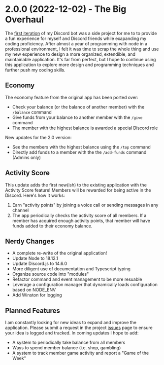 # 2.0.0 (2022-12-02) - The Big Overhaul
The [first iteration](https://github.com/sjhenley/economy-bot) of my Discord bot was a side project for me to to provide a fun experience for myself and Discord friends while exapanding my coding proficiency. After almost a year of programming with node in a professional environment, I felt it was time to scrap the whole thing and use my new experience to design a more organized, extendible, and maintainable application. It's far from perfect, but I hope to continue using this application to explore more design and programming techniques and further push my coding skills.

## Economy
The economy feature from the original app has been ported over:
- Check your balance (or the balance of another member) with the `/balance` command
- Give funds from your balance to another member with the `/give` command
- The member with the highest balance is awarded a special Discord role

New updates for the 2.0 version:
- See the members with the highest balance using the `/top` command
- Directly add funds to a member with the the `/add-funds` command (Admins only)

## Activity Score
This update adds the first new(ish) to the existing application with the Activity Score feature! Members will be rewarded for being active in the Discord. Here's how it works:
1. Earn "activity points" by joining a voice call or sending messages in any channel
2. The app periodically checks the activity score of all members. If a member has acquired enough activity points, that member will have funds added to their economy balance.

## Nerdy Changes
- A complete re-write of the original application!
- Update Node to 18.12.1
- Update Discord.js to 14.6.0
- More diligent use of documentation and Typescript typing
- Organize source code into "modules"
- Refactor command and event management to be more resuable
- Leverage a configuration manager that dynamically loads configuration based on NODE_ENV
- Add Winston for logging

## Planned Features
I am constantly looking for new ideas to expand and improve the application. Please submit a request in the project [issues](https://github.com/sjhenley/lounge-bot/issues) page to ensure your idea is logged and tracked. In coming updates I hope to add:
- A system to periodically take balance from all members
- Ways to spend member balance (i.e. shop, gambling)
- A system to track member game activity and report a "Game of the Week"

